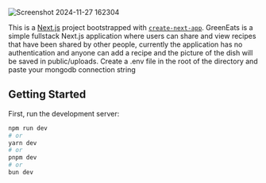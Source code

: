 ![Screenshot 2024-11-27 162304](https://github.com/user-attachments/assets/7e37c668-2d3c-4162-b594-4b8d4961c22f)






This is a [Next.js](https://nextjs.org) project bootstrapped with [`create-next-app`](https://nextjs.org/docs/app/api-reference/cli/create-next-app).
GreenEats is a simple fullstack Next.js application where users can share and view recipes that have been shared by other people, currently the application has no authentication and anyone can add a recipe and the picture of the dish will be saved in public/uploads. Create a .env file in the root of the directory and paste your mongodb connection string 

## Getting Started

First, run the development server:

```bash
npm run dev
# or
yarn dev
# or
pnpm dev
# or
bun dev
```

